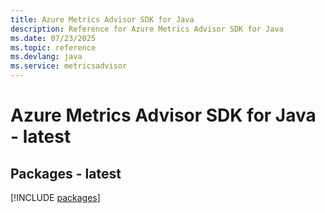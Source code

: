 ```yaml
---
title: Azure Metrics Advisor SDK for Java
description: Reference for Azure Metrics Advisor SDK for Java
ms.date: 07/23/2025
ms.topic: reference
ms.devlang: java
ms.service: metricsadvisor
---
```

# Azure Metrics Advisor SDK for Java - latest
## Packages - latest
[!INCLUDE [packages](metrics-advisor-index.md)]